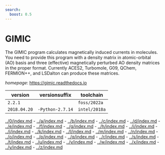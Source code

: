 ```yaml
---
search:
  boost: 0.5
---
```

# GIMIC

The GIMIC program calculates magnetically induced currents in molecules.  You need to provide this program with a density matrix in atomic-orbital (AO) basis  and three (effective) magnetically perturbed AO density matrices in the proper format. Currently ACES2, Turbomole, G09, QChem, FERMION++, and LSDalton can produce these matrices.

*homepage*: <https://gimic.readthedocs.io>

version | versionsuffix | toolchain
--------|---------------|----------
``2.2.1`` |  | ``foss/2022a``
``2018.04.20`` | ``-Python-2.7.14`` | ``intel/2018a``

[../0/index.md](0) - [../a/index.md](a) - [../b/index.md](b) - [../c/index.md](c) - [../d/index.md](d) - [../e/index.md](e) - [../f/index.md](f) - [../g/index.md](g) - [../h/index.md](h) - [../i/index.md](i) - [../j/index.md](j) - [../k/index.md](k) - [../l/index.md](l) - [../m/index.md](m) - [../n/index.md](n) - [../o/index.md](o) - [../p/index.md](p) - [../q/index.md](q) - [../r/index.md](r) - [../s/index.md](s) - [../t/index.md](t) - [../u/index.md](u) - [../v/index.md](v) - [../w/index.md](w) - [../x/index.md](x) - [../y/index.md](y) - [../z/index.md](z)


